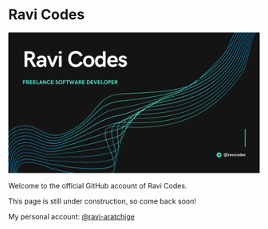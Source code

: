 # Ravi Codes

<img src="../img/banner.png" alt="Ravi Codes">

Welcome to the official GitHub account of Ravi Codes.

This page is still under construction, so come back soon!

My personal account: <a href="https://github.com/ravi-aratchige">@ravi-aratchige</a>
